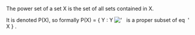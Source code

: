 The power set of a set X is the set of all sets contained in X.

It is denoted P(X), so formally P(X) = { Y : Y
!['   is a proper subset of eq  '](../dictionary/equation_images/272.1..png)
X } .
